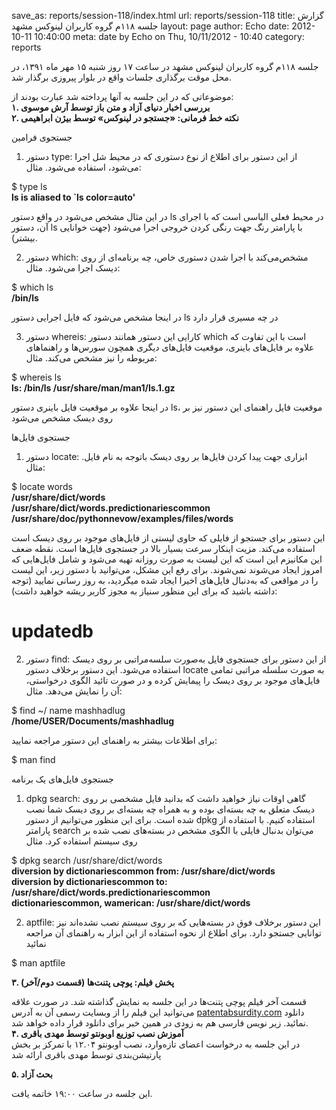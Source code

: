 save_as: reports/session-118/index.html
url: reports/session-118
title: گزارش جلسه ۱۱۸م گروه کاربران لینوکس مشهد
layout: page
author: Echo
date: 2012-10-11 10:40:00
meta: date by Echo on Thu, 10/11/2012 - 10:40
category: reports

جلسه ۱۱۸م گروه کاربران لینوکس مشهد در ساعت ۱۷ روز شنبه ۱۵ مهر ماه ۱۳۹۱، در محل
موقت برگذاری جلسات واقع در بلوار پیروزی برگذار شد.


<!--more-->


موضوعاتی که در این جلسه به آنها پرداخته شد عبارت بودند از:  
**۱. بررسی اخبار دنیای آزاد و متن باز توسط آرش موسوی**  
**۲. نکته خط فرمانی: «جستجو در لینوکس» توسط بیژن ابراهیمی**

جستجوی فرامین

  1. دستور type: از این دستور برای اطلاع از نوع دستوری که در محیط شل اجرا می‌شود، استفاده می‌شود. مثال:

$ type ls  
**ls is aliased to `ls color=auto'**

در این مثال مشخص می‌شود در واقع دستور ls در محیط فعلی الیاسی است که با اجرای
آن، دستور ls با پارامتر‌ رنگ جهت رنگی کردن خروجی اجرا می‌شود (جهت خوانایی
بیشتر).

  2. دستور which: مشخص‌می‌کند با اجرا شدن دستوری خاص، چه برنامه‌ای از روی دیسک اجرا می‌شود. مثال:

$ which ls  
**/bin/ls**

در اینجا مشخص می‌شود که فایل اجرایی دستور ls در چه مسیری قرار دارد

  3. دستور whereis: کارایی این دستور همانند دستور which است با این تفاوت که علاوه بر فایل‌های باینری، موقعیت فایل‌های دیگری همچون سورس‌ها و راهنما‌های مربوطه را نیز مشخص می‌کند. مثال:

$ whereis ls  
**ls: /bin/ls /usr/share/man/man1/ls.1.gz**

در اینجا علاوه بر موقعیت فایل باینری دستور ls، موقعیت فایل راهنمای این دستور
نیز بر روی دیسک مشخص می‌شود

جستجوی فایل‌ها

  1. دستور locate: ابزاری جهت پیدا کردن فایل‌ها بر روی دیسک باتوجه به نام فایل. مثال:

$ locate words  
**/usr/share/dict/words  
/usr/share/dict/words.predictionariescommon  
/usr/share/doc/pythonnevow/examples/files/words**

این دستور برای جستجو از فایلی که حاوی لیستی از فایل‌های موجود بر روی دیسک است
استفاده می‌کند. مزیت اینکار سرعت بسیار بالا در جستجوی فایل‌ها است. نقطه ضعف
این مکانیزم این است که این لیست به صورت روزانه تهیه می‌شود و شامل فایل‌هایی که
امروز ایجاد می‌شوند نمی‌شوند. برای رفع این مشکل، می‌توانید با دستور زیر، این
لیست را در مواقعی که به‌دنبال فایل‌های اخیرا ایجاد شده میگردید، به روز رسانی
نمایید (توجه داشته باشید که برای این منظور سنیاز به مجوز کاربر ریشه خواهید
داشت):

# updatedb

  2. دستور find: از این دستور برای جستجوی فایل به‌صورت سلسه‌مراتبی بر روی دیسک استفاده می‌شود. این دستور برخلاف دستور locate به صورت سلسله مراتبی تمامی فایل‌های موجود بر روی دیسک را پیمایش کرده و در صورت تائید الگوی درخواستی، آن را نمایش می‌دهد. مثال:

$ find ~/ name mashhadlug  
**/home/USER/Documents/mashhadlug**

برای اطلاعات بیشتر به راهنمای این دستور مراجعه نمایید:

$ man find

جستجوی فایل‌های یک برنامه

  1. dpkg search: گاهی اوقات نیاز خواهید داشت که بدانید فایل مشخصی بر روی دیسک متعلق به چه بسته‌ای بوده و به همراه چه بسته‌ای بر روی دیسک شما نصب شده است. برای این منظور می‌توانیم از دستور dpkg استفاده کنیم. با استفاده از پارامتر search می‌توان بدنبال فایلی با الگوی مشخص در بسته‌های نصب شده بر روی سیستم استفاده کرد. مثال

$ dpkg search /usr/share/dict/words  
**diversion by dictionariescommon from: /usr/share/dict/words  
diversion by dictionariescommon to:
/usr/share/dict/words.predictionariescommon  
dictionariescommon, wamerican: /usr/share/dict/words**



  2. aptfile: این دستور برخلاف فوق در بسته‌هایی که بر روی سیستم نصب نشده‌اند نیز توانایی جستجو دارد. برای اطلاع از نحوه استفاده از این ابزار به راهنمای آن مراجعه نمائید

$ man aptfile

**۳. پخش فیلم: پوچی پتنت‌ها (قسمت دوم/آخر)**

قسمت آخر فیلم پوچی پتنت‌ها در این جلسه به نمایش گذاشته شد. در صورت علاقه
می‌توانید این فیلم را از وبسایت رسمی آن به آدرس
[patentabsurdity.com](http://patentabsurdity.com/watch.html) دانلود نمائید.
زیر نویس فارسی هم به زودی در همین خبر برای دانلود قرار داده خواهد شد.  
**۴. آموزش نصب توزیع اوبونتو توسط مهدی باقری**  
در این جلسه به درخواست اعضای تازه‌وارد، نصب اوبونتو ۱۲.۰۴ با تمرکز بر بخش
پارتیشن‌بندی توسط مهدی باقری ارائه شد

**۵. بحث آزاد**

این جلسه در ساعت ۱۹:۰۰ خاتمه یافت.
